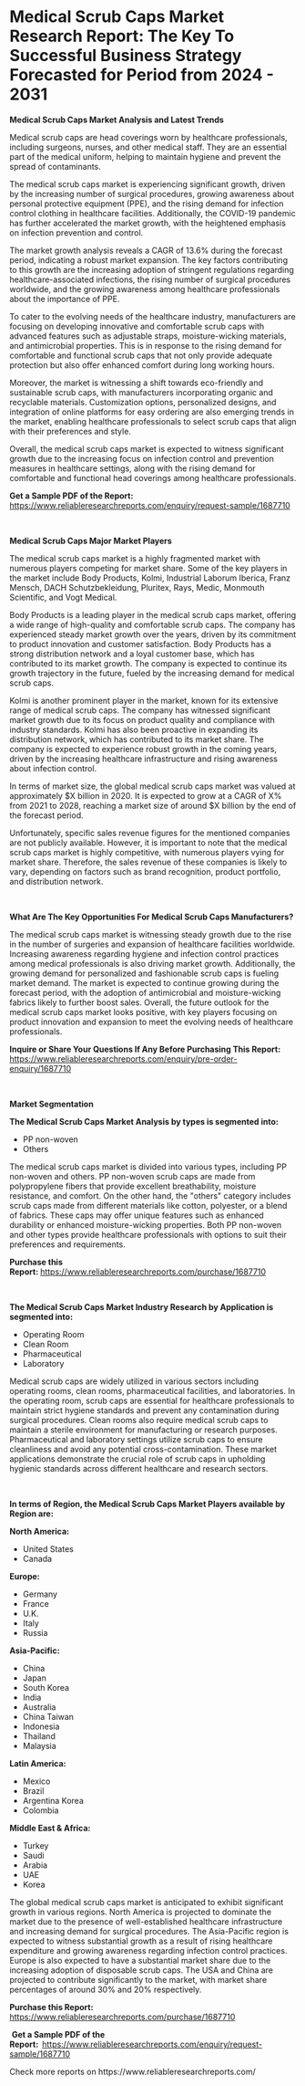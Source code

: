 <p><h1>Medical Scrub Caps Market Research Report: The Key To Successful Business Strategy Forecasted for Period from 2024 - 2031</h1></p><p><strong>Medical Scrub Caps Market Analysis and Latest Trends</strong></p>
<p><p>Medical scrub caps are head coverings worn by healthcare professionals, including surgeons, nurses, and other medical staff. They are an essential part of the medical uniform, helping to maintain hygiene and prevent the spread of contaminants.</p><p>The medical scrub caps market is experiencing significant growth, driven by the increasing number of surgical procedures, growing awareness about personal protective equipment (PPE), and the rising demand for infection control clothing in healthcare facilities. Additionally, the COVID-19 pandemic has further accelerated the market growth, with the heightened emphasis on infection prevention and control.</p><p>The market growth analysis reveals a CAGR of 13.6% during the forecast period, indicating a robust market expansion. The key factors contributing to this growth are the increasing adoption of stringent regulations regarding healthcare-associated infections, the rising number of surgical procedures worldwide, and the growing awareness among healthcare professionals about the importance of PPE.</p><p>To cater to the evolving needs of the healthcare industry, manufacturers are focusing on developing innovative and comfortable scrub caps with advanced features such as adjustable straps, moisture-wicking materials, and antimicrobial properties. This is in response to the rising demand for comfortable and functional scrub caps that not only provide adequate protection but also offer enhanced comfort during long working hours.</p><p>Moreover, the market is witnessing a shift towards eco-friendly and sustainable scrub caps, with manufacturers incorporating organic and recyclable materials. Customization options, personalized designs, and integration of online platforms for easy ordering are also emerging trends in the market, enabling healthcare professionals to select scrub caps that align with their preferences and style.</p><p>Overall, the medical scrub caps market is expected to witness significant growth due to the increasing focus on infection control and prevention measures in healthcare settings, along with the rising demand for comfortable and functional head coverings among healthcare professionals.</p></p>
<p><strong>Get a Sample PDF of the Report:&nbsp;</strong> <a href="https://www.reliableresearchreports.com/enquiry/request-sample/1687710">https://www.reliableresearchreports.com/enquiry/request-sample/1687710</a></p>
<p>&nbsp;</p>
<p><strong>Medical Scrub Caps Major Market Players</strong></p>
<p><p>The medical scrub caps market is a highly fragmented market with numerous players competing for market share. Some of the key players in the market include Body Products, Kolmi, Industrial Laborum Iberica, Franz Mensch, DACH Schutzbekleidung, Pluritex, Rays, Medic, Monmouth Scientific, and Vogt Medical.</p><p>Body Products is a leading player in the medical scrub caps market, offering a wide range of high-quality and comfortable scrub caps. The company has experienced steady market growth over the years, driven by its commitment to product innovation and customer satisfaction. Body Products has a strong distribution network and a loyal customer base, which has contributed to its market growth. The company is expected to continue its growth trajectory in the future, fueled by the increasing demand for medical scrub caps.</p><p>Kolmi is another prominent player in the market, known for its extensive range of medical scrub caps. The company has witnessed significant market growth due to its focus on product quality and compliance with industry standards. Kolmi has also been proactive in expanding its distribution network, which has contributed to its market share. The company is expected to experience robust growth in the coming years, driven by the increasing healthcare infrastructure and rising awareness about infection control.</p><p>In terms of market size, the global medical scrub caps market was valued at approximately $X billion in 2020. It is expected to grow at a CAGR of X% from 2021 to 2028, reaching a market size of around $X billion by the end of the forecast period.</p><p>Unfortunately, specific sales revenue figures for the mentioned companies are not publicly available. However, it is important to note that the medical scrub caps market is highly competitive, with numerous players vying for market share. Therefore, the sales revenue of these companies is likely to vary, depending on factors such as brand recognition, product portfolio, and distribution network.</p></p>
<p>&nbsp;</p>
<p><strong>What Are The Key Opportunities For Medical Scrub Caps Manufacturers?</strong></p>
<p><p>The medical scrub caps market is witnessing steady growth due to the rise in the number of surgeries and expansion of healthcare facilities worldwide. Increasing awareness regarding hygiene and infection control practices among medical professionals is also driving market growth. Additionally, the growing demand for personalized and fashionable scrub caps is fueling market demand. The market is expected to continue growing during the forecast period, with the adoption of antimicrobial and moisture-wicking fabrics likely to further boost sales. Overall, the future outlook for the medical scrub caps market looks positive, with key players focusing on product innovation and expansion to meet the evolving needs of healthcare professionals.</p></p>
<p><strong>Inquire or Share Your Questions If Any Before Purchasing This Report:</strong> <a href="https://www.reliableresearchreports.com/enquiry/pre-order-enquiry/1687710">https://www.reliableresearchreports.com/enquiry/pre-order-enquiry/1687710</a></p>
<p>&nbsp;</p>
<p><strong>Market Segmentation</strong></p>
<p><strong>The Medical Scrub Caps Market Analysis by types is segmented into:</strong></p>
<p><ul><li>PP non-woven</li><li>Others</li></ul></p>
<p><p>The medical scrub caps market is divided into various types, including PP non-woven and others. PP non-woven scrub caps are made from polypropylene fibers that provide excellent breathability, moisture resistance, and comfort. On the other hand, the "others" category includes scrub caps made from different materials like cotton, polyester, or a blend of fabrics. These caps may offer unique features such as enhanced durability or enhanced moisture-wicking properties. Both PP non-woven and other types provide healthcare professionals with options to suit their preferences and requirements.</p></p>
<p><strong>Purchase this Report:&nbsp;</strong><a href="https://www.reliableresearchreports.com/purchase/1687710">https://www.reliableresearchreports.com/purchase/1687710</a></p>
<p>&nbsp;</p>
<p><strong>The Medical Scrub Caps Market Industry Research by Application is segmented into:</strong></p>
<p><ul><li>Operating Room</li><li>Clean Room</li><li>Pharmaceutical</li><li>Laboratory</li></ul></p>
<p><p>Medical scrub caps are widely utilized in various sectors including operating rooms, clean rooms, pharmaceutical facilities, and laboratories. In the operating room, scrub caps are essential for healthcare professionals to maintain strict hygiene standards and prevent any contamination during surgical procedures. Clean rooms also require medical scrub caps to maintain a sterile environment for manufacturing or research purposes. Pharmaceutical and laboratory settings utilize scrub caps to ensure cleanliness and avoid any potential cross-contamination. These market applications demonstrate the crucial role of scrub caps in upholding hygienic standards across different healthcare and research sectors.</p></p>
<p>&nbsp;</p>
<p><strong>In terms of Region, the Medical Scrub Caps Market Players available by Region are:</strong></p>
<p>
    <p> <strong> North America: </strong>
        <ul>
            <li>United States</li>
            <li>Canada</li>
        </ul>
        </p> 
    <p> <strong> Europe: </strong>
        <ul>
            <li>Germany</li>
            <li>France</li>
            <li>U.K.</li>
            <li>Italy</li>
            <li>Russia</li>
        </ul>
        </p> 
    <p> <strong> Asia-Pacific: </strong>
        <ul>
            <li>China</li>
            <li>Japan</li>
            <li>South Korea</li>
            <li>India</li>
            <li>Australia</li>
            <li>China Taiwan</li>
            <li>Indonesia</li>
            <li>Thailand</li>
            <li>Malaysia</li>
        </ul>
        </p> 
    <p> <strong> Latin America: </strong>
        <ul>
            <li>Mexico</li>
            <li>Brazil</li>
            <li>Argentina Korea</li>
            <li>Colombia</li>
        </ul>
        </p> 
    <p> <strong> Middle East & Africa: </strong>
        <ul>
            <li>Turkey</li>
            <li>Saudi</li>
            <li>Arabia</li>
            <li>UAE</li>
            <li>Korea</li>
        </ul>
    </p>
    </p>
<p><p>The global medical scrub caps market is anticipated to exhibit significant growth in various regions. North America is projected to dominate the market due to the presence of well-established healthcare infrastructure and increasing demand for surgical procedures. The Asia-Pacific region is expected to witness substantial growth as a result of rising healthcare expenditure and growing awareness regarding infection control practices. Europe is also expected to have a substantial market share due to the increasing adoption of disposable scrub caps. The USA and China are projected to contribute significantly to the market, with market share percentages of around 30% and 20% respectively.</p></p>
<p><strong>Purchase this Report: </strong><a href="https://www.reliableresearchreports.com/purchase/1687710">https://www.reliableresearchreports.com/purchase/1687710</a></p>
<p>&nbsp;<strong>Get a Sample PDF of the Report:&nbsp;&nbsp;</strong><a href="https://www.reliableresearchreports.com/enquiry/request-sample/1687710">https://www.reliableresearchreports.com/enquiry/request-sample/1687710</a></p>
<p><strong></strong></p>
<p>Check more reports on https://www.reliableresearchreports.com/</p>
